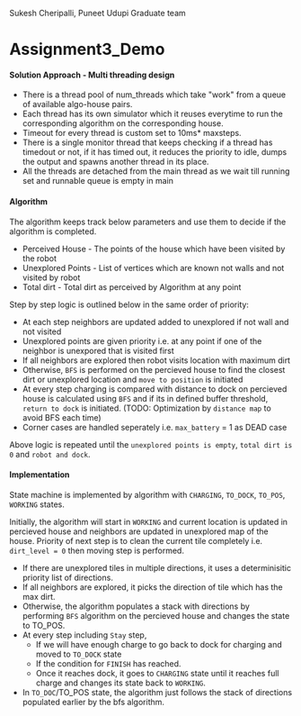 Sukesh Cheripalli, Puneet Udupi
Graduate team

# Assignment3_Demo



#### Solution Approach - Multi threading design

* There is a thread pool of num_threads which take "work" from a queue of available algo-house pairs. 
* Each thread has its own simulator which it reuses everytime to run the corresponding algorithm on the corresponding house. 
* Timeout for every thread is custom set to 10ms* maxsteps. 
* There is a single monitor thread that keeps checking if a thread has timedout or not, if it has timed out, it reduces the priority to idle, dumps the output and spawns another thread in its place.
* All the threads are detached from the main thread as we wait till running set and runnable queue is empty in main


#### Algorithm

The algorithm keeps track below parameters and use them to decide if the algorithm is completed.

- Perceived House - The points of the house which have been visited by the robot
- Unexplored Points - List of vertices which are known not walls and not visited by robot
- Total dirt - Total dirt as perceived by Algorithm at any point

Step by step logic is outlined below in the same order of priority:

* At each step neighbors are updated added to unexplored if not wall and not visited
* Unexplored points are given priority i.e. at any point if one of the neighbor is unexpored that is visited first
* If all neighbors are explored then robot visits location with maximum dirt
* Otherwise, `BFS` is performed on the percieved house to find the closest dirt or unexplored location and `move to position` is initiated
* At every step charging is compared with distance to dock on percieved house is calculated using `BFS` and if its in defined buffer threshold, `return to dock` is initiated. (TODO: Optimization by `distance map` to avoid BFS each time)
* Corner cases are handled seperately i.e. `max_battery` = 1 as DEAD case

Above logic is repeated until the `unexplored points is empty`, `total dirt is 0` and `robot and dock`.

#### Implementation

State machine is implemented by algorithm with `CHARGING`, `TO_DOCK`, `TO_POS`, `WORKING` states.

Initially, the algorithm will start in `WORKING` and current location is updated in percieved house and neighbors are updated in unexplored map of the house. Priority of next step is to clean the current tile completely i.e. `dirt_level = 0` then moving step is performed.

- If there are unexplored tiles in multiple directions, it uses a determinisitic priority list of directions.
- If all neighbors are explored, it picks the direction of tile which has the max dirt.
- Otherwise, the algorithm populates a stack with directions by performing `BFS` algorithm on the percieved house and changes the state to TO_POS.
- At every step including `Stay` step,
  - If we will have enough charge to go back to dock for charging and moved to `TO_DOCK` state
  - If the condition for `FINISH` has reached.
  - Once it reaches dock, it goes to `CHARGING` state until it reaches full charge and changes its state back to `WORKING`.
- In `TO_DOC`/TO_POS state, the algorithm just follows the stack of directions populated earlier by the bfs algorithm.

